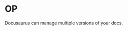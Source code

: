 <!-- ---
sidebar_position: 4
--- -->

# OP

Docusaurus can manage multiple versions of your docs.


